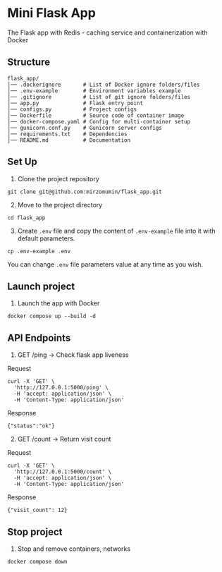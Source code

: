 # Mini Flask App

The Flask app with Redis - caching service and containerization with Docker

## Structure

```shell
flask_app/
│── .dockerignore       # List of Docker ignore folders/files
│── .env-example        # Environment variables example
│── .gitignore          # List of git ignore folders/files
│── app.py              # Flask entry point
│── configs.py          # Project configs
│── Dockerfile          # Source code of container image
│── docker-compose.yaml # Config for multi-container setup
│── gunicorn.conf.py    # Gunicorn server configs
│── requirements.txt    # Dependencies
│── README.md           # Documentation
```

## Set Up

1. Clone the project repository

```shell
git clone git@github.com:mirzomumin/flask_app.git
```

2. Move to the project directory

```shell
cd flask_app
```

3. Create `.env` file and copy the content of `.env-example` file into it with default parameters.

```shell
cp .env-example .env
```
You can change `.env` file parameters value at any time as you wish.

## Launch project

1. Launch the app with Docker

```shell
docker compose up --build -d
```

## API Endpoints

1. GET /ping → Check flask app liveness

Request
```shell
curl -X 'GET' \
  'http://127.0.0.1:5000/ping' \
  -H 'accept: application/json' \
  -H 'Content-Type: application/json'
```

Response
```shell
{"status":"ok"}
```

2. GET /count → Return visit count

Request
```shell
curl -X 'GET' \
  'http://127.0.0.1:5000/count' \
  -H 'accept: application/json' \
  -H 'Content-Type: application/json'
```

Response
```shell
{"visit_count": 12}
```

## Stop project
1. Stop and remove containers, networks

```shell
docker compose down
```
